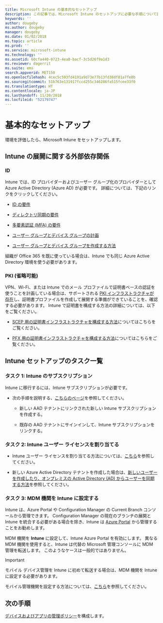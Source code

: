 ```yaml
---
title: Microsoft Intune の基本的なセットアップ
description: この記事では、Microsoft Intune のセットアップに必要な手順について説明します。
keywords: ''
author: dougeby
ms.author: dougeby
manager: dougeby
ms.date: 01/02/2018
ms.topic: article
ms.prod: ''
ms.service: microsoft-intune
ms.technology: ''
ms.assetid: 60cfa440-0723-4ea0-bacf-3c5d26f9a1d3
ms.reviewer: dagerrit
ms.suite: ems
search.appverid: MET150
ms.openlocfilehash: 4cec5c593fd4191a9d73e77b13fd38df81a7fe8b
ms.sourcegitcommit: 51b763e131917fccd255c346286fa515fcee33f0
ms.translationtype: HT
ms.contentlocale: ja-JP
ms.lasthandoff: 11/20/2018
ms.locfileid: "52179747"
---
```

# <a name="basic-setup"></a>基本的なセットアップ

環境を評価したら、Microsoft Intune をセットアップします。

## <a name="external-dependencies-for-an-intune-deployment"></a>Intune の展開に関する外部依存関係

### <a name="identity"></a>ID

Intune では、ID プロバイダーおよびユーザー グループ化のプロバイダーとして Azure Active Directory (Azure AD) が必要です。 詳細については、下記のリンクをクリックしてください。

-  [ID の要件](https://docs.microsoft.com/active-directory/active-directory-hybrid-identity-design-considerations-overview#design-considerations-overview)

-   [ディレクトリ同期の要件](https://docs.microsoft.com/active-directory/active-directory-hybrid-identity-design-considerations-directory-sync-requirements)

-   [多要素認証 (MFA) の要件](https://docs.microsoft.com/active-directory/active-directory-hybrid-identity-design-considerations-multifactor-auth-requirements)

-   [ユーザー グループとデバイス グループの計画](users-add.md)

-   [ユーザー グループとデバイス グループを作成する方法](groups-get-started.md)

組織が Office 365 を既に使っている場合は、Intune でも同じ Azure Active Directory 環境を使う必要があります。

### <a name="pki-optional"></a>PKI (省略可能)

VPN、Wi-Fi、または Intune でのメール プロファイルで証明書ベースの認証を使うことを計画している場合は、サポートされる [PKI インフラストラクチャが存在](certificates-configure.md)し、証明書プロファイルを作成して展開する準備ができていることを、確認する必要があります。 Intune で証明書を構成する方法の詳細については、以下をご覧ください。

-   [SCEP 用の証明書インフラストラクチャを構成する方法](/intune/certificates-scep-configure)についてはこちらをご覧ください。

-   [PFX 用の証明書インフラストラクチャを構成する方法](/intune/certficates-pfx-configure)についてはこちらをご覧ください。


## <a name="task-list-for-an-intune-setup"></a>Intune セットアップのタスク一覧

### <a name="task-1-intune-subscription"></a>タスク 1: Intune のサブスクリプション

Intune に移行するには、Intune サブスクリプションが必要です。

-   次の手順を説明する、[こちらのページ](https://portal.office.com/Signup/Signup.aspx?OfferId=40BE278A-DFD1-470a-9EF7-9F2596EA7FF9&dl=INTUNE_A&ali=1#0)を参照してください。

    -   新しい AAD テナントにリンクされた新しい Intune サブスクリプションを作成する。

    -   既存の AAD テナントにサインインして、Intune サブスクリプションをリンクする。

### <a name="task-2-assign-intune-user-licenses"></a>タスク 2: Intune ユーザー ライセンスを割り当てる

-   Intune ユーザー ライセンスを割り当てる方法については、[こちら](licenses-assign.md)を参照してください。

-   新しい Azure Active Directory テナントを作成した場合は、[新しいユーザーを作成したり、オンプレミスの Active Directory (AD) からユーザーを同期する方法](https://docs.microsoft.com/azure/active-directory/connect/active-directory-aadconnect)を参照してください。

### <a name="task-3-set-your-mdm-authority-to-intune"></a>タスク 3: MDM 機関を Intune に設定する

Intune は、Azure Portal や Configuration Manager の Current Branch コンソールから管理できます。 Configuration Manager の現在のブランチの展開と Intune を統合する必要がある場合を除き、Intune は [Azure Portal](https://portal.azure.com) から管理することをお勧めします。

MDM 機関を **Intune** に設定して、Intune Azure Portal を有効にします。 異なる MDM 機関を使用すると、Intune は代替の Microsoft 管理コンソールに MDM 管理を転送します。 このようなケースは一般的ではありません。

> [!IMPORTANT]
> モバイル デバイス管理を Intune に初めて転送する場合は、MDM 機関を Intune に設定する必要があります。

モバイル管理機関を設定する方法については、[こちら](mdm-authority-set.md)を参照してください。

## <a name="next-step"></a>次の手順

[デバイスおよびアプリの管理ポリシー](migration-guide-configure-policies.md)を構成します。
